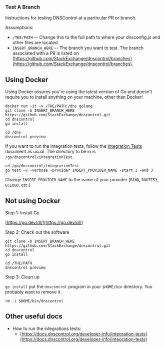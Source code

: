 ### Test A Branch

Instructions for testing DNSControl at a particular PR or branch.

Assumptions:
* `/THE/PATH` -- Change this to the full path to where your dnsconfig.js and other files are located.
* `INSERT_BRANCH_HERE` -- The branch you want to test.  The branch associated with a PR is listed on [https://github.com/StackExchange/dnscontrol/branches](https://github.com/StackExchange/dnscontrol/branches).

## Using Docker

Using Docker assures you're using the latest version of Go and doesn't require you to install anything on your machine, other than Docker!

```shell
docker run -it -v /THE/PATH:/dns golang
git clone -b INSERT_BRANCH_HERE https://github.com/StackExchange/dnscontrol.git
cd dnscontrol
go install
```

```shell
cd /dns
dnscontrol preview
```

If you want to run the integration tests, follow the
[Integration Tests](integration-tests.md) document
as usual. The directory to be in is `/go/dnscontrol/integrationTest`.

```shell
cd /go/dnscontrol/integrationTest
go test -v -verbose -provider INSERT_PROVIDER_NAME -start 1 -end 3
```

Change `INSERT_PROVIDER_NAME` to the name of your provider (`BIND`, `ROUTE53`, `GCLOUD`, etc.)

## Not using Docker

Step 1: Install Go

[https://go.dev/dl/](https://go.dev/dl/)

Step 2: Check out the software

```shell
git clone -b INSERT_BRANCH_HERE https://github.com/StackExchange/dnscontrol.git
cd dnscontrol
go install
```

```shell
cd /THE/PATH
dnscontrol preview
```

Step 3: Clean up

`go install` put the `dnscontrol` program in your `$HOME/bin` directory. You probably want to remove it.

```shell
rm -i $HOME/bin/dnscontrol
```

## Other useful docs

* How to run the integrations tests:
  * [https://docs.dnscontrol.org/developer-info/integration-tests](https://docs.dnscontrol.org/developer-info/integration-tests)
